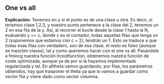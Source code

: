 ## One vs all
**Explicación:**
Tenemos en y si el punto es de una clase u otra. Es decir, si tenemos clase 1,2,3, y nuestro punto pertenece
a la clase del 2, tenemos un 2 en esa fila de la y. Así, al recorrer el bucle desde la clase 1 hasta la N, evaluando
y == c, donde c es el contador, todas aquellas filas que tenga un 2 (suponemos que estamos con c = 2), tendrán un 1.
Esto se traduce a que todas esas filas con verdadero, son de esa clase, el resto es falso (aunque se mezclen clases), tal y como queremos hacer con el one vs all. Pasándole a fmincg nuestra función lrcostfunction, obtenemos nuestra función de coste optimizada, aunque ya de por sí la hayamos implementado regularizada y tal.
En alltheta vamos guardando, por filas, los parámetros obtenidos, hay que trasponer el theta ya que lo vamos a guardar como vector fila y viene dado como vector columna.

